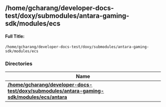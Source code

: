 

## /home/gcharang/developer-docs-test/doxy/submodules/antara-gaming-sdk/modules/ecs

#### Full Title:
```
/home/gcharang/developer-docs-test/doxy/submodules/antara-gaming-sdk/modules/ecs
```





### Directories

| Name           |
| -------------- |
| **[/home/gcharang/developer-docs-test/doxy/submodules/antara-gaming-sdk/modules/ecs/antara](Files/dir_39801a59f0d8c72b61cce8b98968f126.md#dir-/home/gcharang/developer-docs-test/doxy/submodules/antara-gaming-sdk/modules/ecs/antara)**  |






















